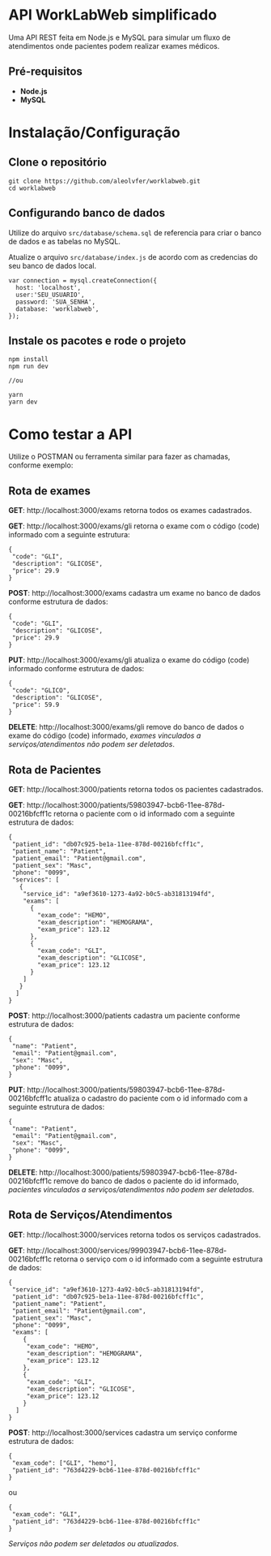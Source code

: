 # API WorkLabWeb simplificado

Uma API REST feita em Node.js e MySQL para simular um fluxo de atendimentos onde pacientes podem realizar exames médicos.

## Pré-requisitos
- **Node.js**
- **MySQL**


# Instalação/Configuração

## Clone o repositório

```
git clone https://github.com/aleolvfer/worklabweb.git
cd worklabweb

```

## Configurando banco de dados

Utilize do arquivo `src/database/schema.sql` de referencia para criar o banco de dados e as tabelas no MySQL.

Atualize o arquivo `src/database/index.js` de acordo com as credencias do seu banco de dados local.

```
var connection = mysql.createConnection({
  host: 'localhost',
  user:'SEU_USUARIO',
  password: 'SUA_SENHA',
  database: 'worklabweb',
});

```


## Instale os pacotes e rode o projeto

```
npm install
npm run dev

//ou

yarn
yarn dev

```

# Como testar a API


Utilize o POSTMAN ou ferramenta similar para fazer as chamadas, conforme exemplo:

## Rota de exames


**GET**: http://localhost:3000/exams retorna todos os exames cadastrados.

**GET**: http://localhost:3000/exams/gli retorna o exame com o código (code) informado com a seguinte estrutura:

```
{
 "code": "GLI",
 "description": "GLICOSE",
 "price": 29.9
}

```

**POST**: http://localhost:3000/exams cadastra um exame no banco de dados conforme estrutura de dados:

```
{
 "code": "GLI",
 "description": "GLICOSE",
 "price": 29.9
}

```

**PUT**: http://localhost:3000/exams/gli atualiza o exame do código (code) informado conforme estrutura de dados:

```
{
 "code": "GLICO",
 "description": "GLICOSE",
 "price": 59.9
}

```
**DELETE**: http://localhost:3000/exams/gli remove do banco de dados o exame do código (code) informado, *exames vinculados a serviços/atendimentos não podem ser deletados*.


## Rota de Pacientes

**GET**: http://localhost:3000/patients retorna todos os pacientes cadastrados.

**GET**: http://localhost:3000/patients/59803947-bcb6-11ee-878d-00216bfcff1c retorna o paciente com o id informado com a seguinte estrutura de dados:

```
{
 "patient_id": "db07c925-be1a-11ee-878d-00216bfcff1c",
 "patient_name": "Patient",
 "patient_email": "Patient@gmail.com",
 "patient_sex": "Masc",
 "phone": "0099",
 "services": [
   {
    "service_id": "a9ef3610-1273-4a92-b0c5-ab31813194fd",
    "exams": [
      {
        "exam_code": "HEMO",
        "exam_description": "HEMOGRAMA",
        "exam_price": 123.12
      },
      {
        "exam_code": "GLI",
        "exam_description": "GLICOSE",
        "exam_price": 123.12
      }
    ]
   }
  ]
}

```

**POST**: http://localhost:3000/patients cadastra um paciente conforme estrutura de dados:

```
{
 "name": "Patient",
 "email": "Patient@gmail.com",
 "sex": "Masc",
 "phone": "0099",
}

```

**PUT**: http://localhost:3000/patients/59803947-bcb6-11ee-878d-00216bfcff1c atualiza o cadastro do paciente com o id informado com a seguinte estrutura de dados:

```
{
 "name": "Patient",
 "email": "Patient@gmail.com",
 "sex": "Masc",
 "phone": "0099",
}

```

**DELETE**: http://localhost:3000/patients/59803947-bcb6-11ee-878d-00216bfcff1c remove do banco de dados o paciente do id informado, *pacientes vinculados a serviços/atendimentos não podem ser deletados*.


## Rota de Serviços/Atendimentos

**GET**: http://localhost:3000/services retorna todos os serviços cadastrados.

**GET**: http://localhost:3000/services/99903947-bcb6-11ee-878d-00216bfcff1c retorna o serviço com o id informado com a seguinte estrutura de dados:

```
{
 "service_id": "a9ef3610-1273-4a92-b0c5-ab31813194fd",
 "patient_id": "db07c925-be1a-11ee-878d-00216bfcff1c",
 "patient_name": "Patient",
 "patient_email": "Patient@gmail.com",
 "patient_sex": "Masc",
 "phone": "0099",
 "exams": [
    {
     "exam_code": "HEMO",
     "exam_description": "HEMOGRAMA",
     "exam_price": 123.12
    },
    {
     "exam_code": "GLI",
     "exam_description": "GLICOSE",
     "exam_price": 123.12
    }
  ]
}

```

**POST**: http://localhost:3000/services cadastra um serviço conforme estrutura de dados:

```
{
 "exam_code": ["GLI", "hemo"],
 "patient_id": "763d4229-bcb6-11ee-878d-00216bfcff1c"
}

```
ou

```
{
 "exam_code": "GLI",
 "patient_id": "763d4229-bcb6-11ee-878d-00216bfcff1c"
}

```

*Serviços não podem ser deletados ou atualizados*.
